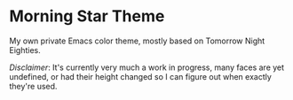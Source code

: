 # Morning Star Theme

My own private Emacs color theme, mostly based on Tomorrow Night Eighties.

*Disclaimer*: It's currently very much a work in progress, many faces are yet undefined, or had their
height changed so I can figure out when exactly they're used.

